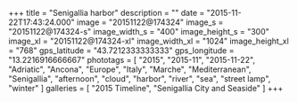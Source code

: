 +++
title = "Senigallia harbor"
description = ""
date = "2015-11-22T17:43:24.000"
image = "20151122@174324"
image_s = "20151122@174324-s"
image_width_s = "400"
image_height_s = "300"
image_xl = "20151122@174324-xl"
image_width_xl = "1024"
image_height_xl = "768"
gps_latitude = "43.7212333333333"
gps_longitude = "13.2216916666667"
phototags = [ "2015", "2015-11", "2015-11-22", "Adriatic", "Ancona", "Europe", "Italy", "Marche", "Mediterranean", "Senigallia", "afternoon", "cloud", "harbor", "river", "sea", "street lamp", "winter" ]
galleries = [ "2015 Timeline", "Senigallia City and Seaside" ]
+++
